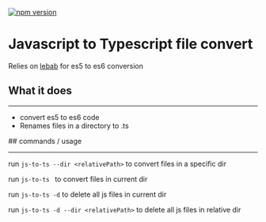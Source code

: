 [![npm version](https://badge.fury.io/js/%40epicallan%2Fjs-to-ts.svg)](https://badge.fury.io/js/%40epicallan%2Fjs-to-ts)

# Javascript to Typescript file convert

Relies on [lebab](https://github.com/lebab/lebab) for es5 to es6 conversion

## What it does

-----

- convert es5 to es6 code
- Renames files in a directory to .ts

## commands / usage

-----

run `js-to-ts --dir <relativePath>` to convert files in a specific dir

run `js-to-ts ` to convert files in current dir

run `js-to-ts -d` to delete all js files in current dir

run `js-to-ts -d --dir <relativePath>` to delete all js files in relative dir
